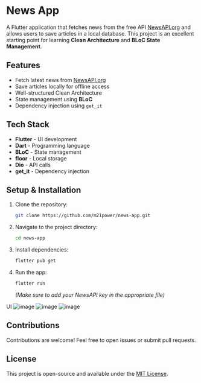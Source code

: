 # News App

A Flutter application that fetches news from the free API [NewsAPI.org](https://newsapi.org) and allows users to save articles in a local database. This project is an excellent starting point for learning **Clean Architecture** and **BLoC State Management**.

## Features

- Fetch latest news from [NewsAPI.org](https://newsapi.org)
- Save articles locally for offline access
- Well-structured Clean Architecture
- State management using **BLoC**
- Dependency injection using `get_it`

## Tech Stack

- **Flutter** - UI development
- **Dart** - Programming language
- **BLoC** - State management
- **floor** - Local storage 
- **Dio** - API calls
- **get_it** - Dependency injection

## Setup & Installation

1. Clone the repository:
   ```sh
   git clone https://github.com/m21power/news-app.git
   ```
2. Navigate to the project directory:
   ```sh
   cd news-app
   ```
3. Install dependencies:
   ```sh
   flutter pub get
   ```
4. Run the app:
   ```sh
   flutter run
   ```
   *(Make sure to add your NewsAPI key in the appropriate file)*

UI
![image](https://github.com/user-attachments/assets/ac83a3d0-de51-4663-8440-487387692875)
![image](https://github.com/user-attachments/assets/4de7b549-6be4-43fa-a3af-c3eed4b5cc9e)
![image](https://github.com/user-attachments/assets/c9559d45-2038-472e-be65-9636b7cd425d)






## Contributions

Contributions are welcome! Feel free to open issues or submit pull requests.

## License

This project is open-source and available under the [MIT License](LICENSE).

